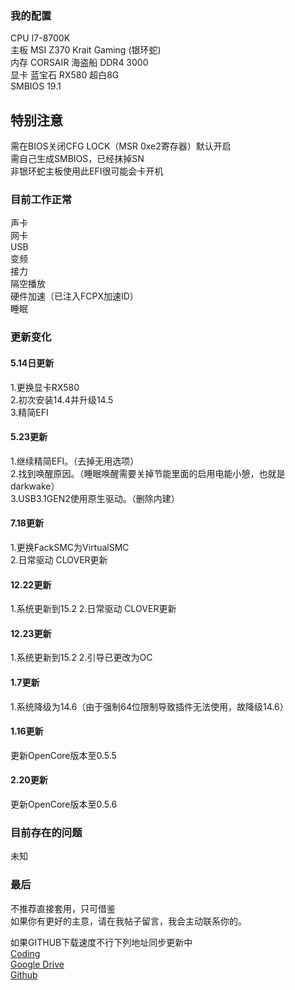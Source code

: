 ### 我的配置   
CPU I7-8700K  
主板 MSI Z370 Krait Gaming (银环蛇)  
内存 CORSAIR 海盗船 DDR4 3000  
显卡 蓝宝石 RX580 超白8G  
SMBIOS 19.1  

## 特别注意  
需在BIOS关闭CFG LOCK（MSR 0xe2寄存器）默认开启   
需自己生成SMBIOS，已经抹掉SN  
非银环蛇主板使用此EFI很可能会卡开机  

### 目前工作正常  
声卡  
网卡  
USB  
变频  
接力  
隔空播放  
硬件加速（已注入FCPX加速ID）  
睡眠  

### 更新变化  
 
#### 5.14日更新  
1.更换显卡RX580  
2.初次安装14.4并升级14.5   
3.精简EFI  

#### 5.23更新  
1.继续精简EFI。（去掉无用选项）  
2.找到唤醒原因。（睡眠唤醒需要关掉节能里面的启用电能小憩，也就是darkwake）  
3.USB3.1GEN2使用原生驱动。（删除内建）  

#### 7.18更新  
1.更换FackSMC为VirtualSMC  
2.日常驱动 CLOVER更新  

#### 12.22更新  
1.系统更新到15.2
2.日常驱动 CLOVER更新  

#### 12.23更新  
1.系统更新到15.2
2.引导已更改为OC  

#### 1.7更新
1.系统降级为14.6（由于强制64位限制导致插件无法使用，故降级14.6）

#### 1.16更新  
更新OpenCore版本至0.5.5  

#### 2.20更新  
更新OpenCore版本至0.5.6  

### 目前存在的问题  
未知  

### 最后  
不推荐直接套用，只可借鉴  
如果你有更好的主意，请在我帖子留言，我会主动联系你的。  

如果GITHUB下载速度不行下列地址同步更新中  
[Coding](https://dev.tencent.com/u/bzasy/p/Hackintosh "Coding")  
[Google Drive](https://noao.cc "Google Drive")  
[Github](https://github.com/bzasy/Hackintosh "Github")
